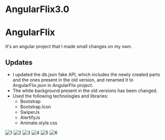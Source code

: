 # AngularFlix3.0

# AngularFlix
It's an angular project that I made small changes on my own.

## Updates
- I updated the db.json fake API, which includes the newly created parts and the ones present in the old version, and renamed it to AngularFlix.json in AngularFlix project.
- The white background present in the old versions has been changed.
- Used the following technologies and libraries:
  - Bootstrap
  - Bootstrap.Icon
  - SwiperJs
  - AlertifyJs
  - Animate.style.css	


![1](https://github.com/AnilSerif/AngularProjects/assets/91018965/e4afbb5c-4363-4d42-b681-740428964041)
![2](https://github.com/AnilSerif/AngularProjects/assets/91018965/14d6e6dd-10b0-484e-b86c-b8ede4531fc3)
![3](https://github.com/AnilSerif/AngularProjects/assets/91018965/b5012da1-92c1-4a43-91fb-851c35e08dc1)
![4](https://github.com/AnilSerif/AngularProjects/assets/91018965/28431819-809f-4de8-b0de-fa50276507f8)
![5](https://github.com/AnilSerif/AngularProjects/assets/91018965/95828380-e440-4e76-a512-b2ecdacde99b)
![6](https://github.com/AnilSerif/AngularProjects/assets/91018965/eace2a2a-5bd2-43dd-9353-fa46b3ae8a4a)







